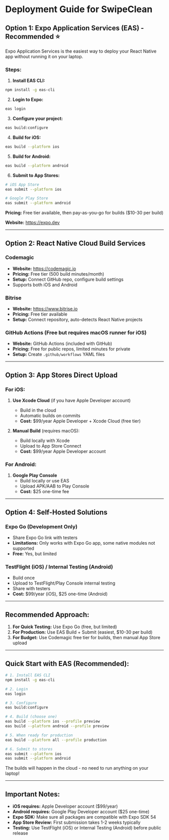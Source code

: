 # Deployment Guide for SwipeClean

## Option 1: Expo Application Services (EAS) - Recommended ⭐

Expo Application Services is the easiest way to deploy your React Native app without running it on your laptop.

### Steps:

1. **Install EAS CLI:**
```bash
npm install -g eas-cli
```

2. **Login to Expo:**
```bash
eas login
```

3. **Configure your project:**
```bash
eas build:configure
```

4. **Build for iOS:**
```bash
eas build --platform ios
```

5. **Build for Android:**
```bash
eas build --platform android
```

6. **Submit to App Stores:**
```bash
# iOS App Store
eas submit --platform ios

# Google Play Store
eas submit --platform android
```

**Pricing:** Free tier available, then pay-as-you-go for builds ($10-30 per build)

**Website:** https://expo.dev

---

## Option 2: React Native Cloud Build Services

### Codemagic
- **Website:** https://codemagic.io
- **Pricing:** Free tier (500 build minutes/month)
- **Setup:** Connect GitHub repo, configure build settings
- Supports both iOS and Android

### Bitrise
- **Website:** https://www.bitrise.io
- **Pricing:** Free tier available
- **Setup:** Connect repository, auto-detects React Native projects

### GitHub Actions (Free but requires macOS runner for iOS)
- **Website:** GitHub Actions (included with GitHub)
- **Pricing:** Free for public repos, limited minutes for private
- **Setup:** Create `.github/workflows` YAML files

---

## Option 3: App Stores Direct Upload

### For iOS:
1. **Use Xcode Cloud** (if you have Apple Developer account)
   - Build in the cloud
   - Automatic builds on commits
   - **Cost:** $99/year Apple Developer + Xcode Cloud (free tier)

2. **Manual Build** (requires macOS):
   - Build locally with Xcode
   - Upload to App Store Connect
   - **Cost:** $99/year Apple Developer account

### For Android:
1. **Google Play Console**
   - Build locally or use EAS
   - Upload APK/AAB to Play Console
   - **Cost:** $25 one-time fee

---

## Option 4: Self-Hosted Solutions

### Expo Go (Development Only)
- Share Expo Go link with testers
- **Limitations:** Only works with Expo Go app, some native modules not supported
- **Free:** Yes, but limited

### TestFlight (iOS) / Internal Testing (Android)
- Build once
- Upload to TestFlight/Play Console internal testing
- Share with testers
- **Cost:** $99/year (iOS), $25 one-time (Android)

---

## Recommended Approach:

1. **For Quick Testing:** Use Expo Go (free, but limited)
2. **For Production:** Use EAS Build + Submit (easiest, $10-30 per build)
3. **For Budget:** Use Codemagic free tier for builds, then manual App Store upload

---

## Quick Start with EAS (Recommended):

```bash
# 1. Install EAS CLI
npm install -g eas-cli

# 2. Login
eas login

# 3. Configure
eas build:configure

# 4. Build (choose one)
eas build --platform ios --profile preview
eas build --platform android --profile preview

# 5. When ready for production
eas build --platform all --profile production

# 6. Submit to stores
eas submit --platform ios
eas submit --platform android
```

The builds will happen in the cloud - no need to run anything on your laptop!

---

## Important Notes:

- **iOS requires:** Apple Developer account ($99/year)
- **Android requires:** Google Play Developer account ($25 one-time)
- **Expo SDK:** Make sure all packages are compatible with Expo SDK 54
- **App Store Review:** First submission takes 1-2 weeks typically
- **Testing:** Use TestFlight (iOS) or Internal Testing (Android) before public release

